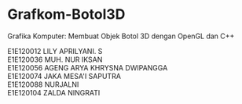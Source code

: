 # Grafkom-Botol3D
Grafika Komputer: Membuat Objek Botol 3D dengan OpenGL dan C++

E1E120012	LILY APRILYANI. S<br/>
E1E120036	MUH. NUR IKSAN<br/>
E1E120056	AGENG ARYA KHRYSNA DWIPANGGA<br/>
E1E120074	JAKA MESA'I SAPUTRA<br/>
E1E120088	NURJALNI<br/>
E1E120104	ZALDA NINGRATI<br/>
